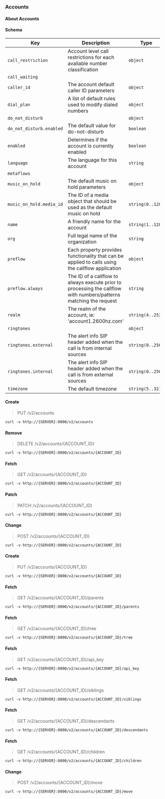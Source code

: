 ### Accounts

#### About Accounts

#### Schema

Key | Description | Type | Default | Required
--- | ----------- | ---- | ------- | --------
`call_restriction` | Account level call restrictions for each available number classification | `object` | `{}` | `false`
`call_waiting` |   |   |   | `false`
`caller_id` | The account default caller ID parameters | `object` | `{}` | `false`
`dial_plan` | A list of default rules used to modify dialed numbers | `object` | `{}` | `false`
`do_not_disturb` |   | `object` |   | `false`
`do_not_disturb.enabled` | The default value for do-not-disturb | `boolean` |   | `false`
`enabled` | Determines if the account is currently enabled | `boolean` | `true` | `false`
`language` | The language for this account | `string` | `en-us` | `false`
`metaflows` |   |   |   | `false`
`music_on_hold` | The default music on hold parameters | `object` | `{}` | `false`
`music_on_hold.media_id` | The ID of a media object that should be used as the default music on hold | `string(0..128)` |   | `false`
`name` | A friendly name for the account | `string(1..128)` |   | `true`
`org` | Full legal name of the organization | `string` |   | `false`
`preflow` | Each property provides functionality that can be applied to calls using the callflow application | `object` | `{}` | `false`
`preflow.always` | The ID of a callflow to always execute prior to processing the callflow with numbers/patterns matching the request | `string` |   | `false`
`realm` | The realm of the account, ie: 'account1.2600hz.com' | `string(4..253)` |   | `false`
`ringtones` |   | `object` | `{}` | `false`
`ringtones.external` | The alert info SIP header added when the call is from internal sources | `string(0..256)` |   | `false`
`ringtones.internal` | The alert info SIP header added when the call is from external sources | `string(0..256)` |   | `false`
`timezone` | The default timezone | `string(5..32)` | `America/Los_Angeles` | `false`


#### Create

> PUT /v2/accounts

```curl
curl -v http://{SERVER}:8000/v2/accounts
```

#### Remove

> DELETE /v2/accounts/{ACCOUNT_ID}

```curl
curl -v http://{SERVER}:8000/v2/accounts/{ACCOUNT_ID}
```

#### Fetch

> GET /v2/accounts/{ACCOUNT_ID}

```curl
curl -v http://{SERVER}:8000/v2/accounts/{ACCOUNT_ID}
```

#### Patch

> PATCH /v2/accounts/{ACCOUNT_ID}

```curl
curl -v http://{SERVER}:8000/v2/accounts/{ACCOUNT_ID}
```

#### Change

> POST /v2/accounts/{ACCOUNT_ID}

```curl
curl -v http://{SERVER}:8000/v2/accounts/{ACCOUNT_ID}
```

#### Create

> PUT /v2/accounts/{ACCOUNT_ID}

```curl
curl -v http://{SERVER}:8000/v2/accounts/{ACCOUNT_ID}
```

#### Fetch

> GET /v2/accounts/{ACCOUNT_ID}/parents

```curl
curl -v http://{SERVER}:8000/v2/accounts/{ACCOUNT_ID}/parents
```

#### Fetch

> GET /v2/accounts/{ACCOUNT_ID}/tree

```curl
curl -v http://{SERVER}:8000/v2/accounts/{ACCOUNT_ID}/tree
```

#### Fetch

> GET /v2/accounts/{ACCOUNT_ID}/api_key

```curl
curl -v http://{SERVER}:8000/v2/accounts/{ACCOUNT_ID}/api_key
```

#### Fetch

> GET /v2/accounts/{ACCOUNT_ID}/siblings

```curl
curl -v http://{SERVER}:8000/v2/accounts/{ACCOUNT_ID}/siblings
```

#### Fetch

> GET /v2/accounts/{ACCOUNT_ID}/descendants

```curl
curl -v http://{SERVER}:8000/v2/accounts/{ACCOUNT_ID}/descendants
```

#### Fetch

> GET /v2/accounts/{ACCOUNT_ID}/children

```curl
curl -v http://{SERVER}:8000/v2/accounts/{ACCOUNT_ID}/children
```

#### Change

> POST /v2/accounts/{ACCOUNT_ID}/move

```curl
curl -v http://{SERVER}:8000/v2/accounts/{ACCOUNT_ID}/move
```

